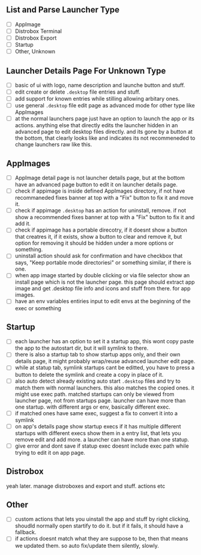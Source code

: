 ## List and Parse Launcher Type

- [ ] AppImage
- [ ] Distrobox Terminal
- [ ] Distrobox Export
- [ ] Startup
- [ ] Other, Unknown

## Launcher Details Page For Unknown Type

- [ ] basic of ui with logo, name description and launche button and stuff.
- [ ] edit create or delete `.desktop` file entries and stuff.
- [ ] add support for known entries while stilling allowing arbitary ones.
- [ ] use general `.desktop` file edit page as advanced mode for other type like AppImages
- [ ] at the normal launchers page just have an option to launch the app or its actions. anything else that directly
      edits the launcher hidden in an advanced page to edit desktop files directly. and its gone by a button at the
      bottom, that clearly looks like and indicates its not recommeneded to change launchers raw like this.

## AppImages

- [ ] AppImage detail page is not launcher details page, but at the bottom have an advanced page button to edit it on
      launcher details page.
- [ ] check if appimage is inside defined AppImages directory, if not have recommaneded fixes banner at top with a "Fix"
      button to fix it and move it.
- [ ] check if appimage `.desktop` has an action for uninstall, remove. if not show a recommended fixes banner at top
      with a "Fix" button to fix it and add it.
- [ ] check if appimage has a portable direcotry, if it doesnt show a button that creatres it, if it exists, show a
      button to clear and remove it, but option for removing it should be hidden under a more options or something.
- [ ] uninstall action should ask for confirmation and have checkbox that says, "Keep portable mode directoriesi" or
      something similar, if there is one.
- [ ] when app image started by double clicking or via file selector show an install page which is not the launcher
      page. this page should extract app image and get .desktop file info and icons and stuff from there. for app
      images.
- [ ] have an env variables entiries input to edit envs at the beginning of the exec or something

## Startup

- [ ] each launcher has an option to set it a startup app, this wont copy paste the app to the autostart dir, but it
      will symlink to there.
- [ ] there is also a startup tab to show startup apps only, and their own details page, it might probably wrap/reuse
      advanced launcher edit page.
- [ ] while at statup tab, symlink startups cant be editted, you have to press a button to delete the symlink and create
      a copy in place of it.
- [ ] also auto detect already existing auto start `.desktop` files and try to match them with normal launchers. this
      also matches the copied ones. it might use exec path. matched startups can only be viewed from launcher page, not
      from startups page. launcher can have more than one startup. with different args or env, basically different exec.
- [ ] if matched ones have same exec, suggest a fix to convert it into a symlink
- [ ] on app's details page show startup execs if it has multiple different startups with different execs show them in a
      entry list, that lets you remove edit and add more. a launcher can have more than one statup.
- [ ] give error and dont save if statup exec doesnt include exec path while trying to edit it on app page.

## Distrobox

yeah later. manage distroboxes and export and stuff. actions etc

## Other

- [ ] custom actions that lets you uinstall the app and stuff by right clicking, shoudld normally open startify to do
      it. but if it fails, it should have a fallback.
- [ ] if actions doesnt match what they are suppose to be, then that means we updated them. so auto fix/update them
      silently, slowly.

